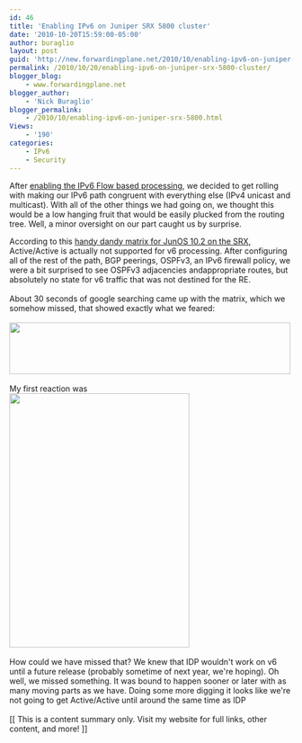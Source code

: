 ```yaml
---
id: 46
title: 'Enabling IPv6 on Juniper SRX 5800 cluster'
date: '2010-10-20T15:59:00-05:00'
author: buraglio
layout: post
guid: 'http://new.forwardingplane.net/2010/10/enabling-ipv6-on-juniper-srx-5800-cluster/'
permalink: /2010/10/20/enabling-ipv6-on-juniper-srx-5800-cluster/
blogger_blog:
    - www.forwardingplane.net
blogger_author:
    - 'Nick Buraglio'
blogger_permalink:
    - /2010/10/enabling-ipv6-on-juniper-srx-5800.html
Views:
    - '190'
categories:
    - IPv6
    - Security
---
```


After <a href="http://tech.buraglio.com/2010/09/srx-ipv6-flow-based-processing.html">enabling the IPv6 Flow based processing</a>, we decided to get rolling with making our IPv6 path congruent with everything else (IPv4 unicast and multicast).  With all of the other things we had going on, we thought this would be a low hanging fruit that would be easily plucked from the routing tree.  Well, a minor oversight on our part caught us by surprise.  <div>According to this <a href="http://www.juniper.net/techpubs/software/junos-security/junos-security10.2/junos-srx-jseries-support-reference/jd0e5522.html">handy dandy matrix for JunOS 10.2 on the SRX</a>, Active/Active is actually not supported for v6 processing. After configuring all of the rest of the path, BGP peerings, OSPFv3, an IPv6 firewall policy, we were a bit surprised to see OSPFv3 adjacencies andappropriate routes, but absolutely no state for v6 traffic that was not destined for the RE.</div><div><div><br /></div><div>About 30 seconds of google searching came up with the matrix, which we somehow missed, that showed exactly what we feared:</div><div><br /></div><div><img src="http://lh3.ggpht.com/_99YK8gwWGlQ/TL8UouI51lI/AAAAAAAAACM/7humintSX-I/s1152/Screen%20shot%202010-10-20%20at%2011.09.54%20AM.png" style="cursor:pointer; cursor:hand;width: 500px; height: 92px;" border="0" alt="" /></div><div><br /></div><div>My first reaction was</div><div><img src="http://www.popartuk.com/g/l/lgmp0163+homer-simpson-doh-the-simpsons-mini-poster.jpg" style="cursor:pointer; cursor:hand;width: 320px; height: 452px;" border="0" alt="" /></div><div><br /></div><div>How could we have missed that?  We knew that IDP wouldn't work on v6 until a future release (probably sometime of next year, we're hoping). Oh well, we missed something.  It was bound to happen sooner or later with as many moving parts as we have.  Doing some more digging it looks like we're not going to get Active/Active until around the same time as IDP  </div><div><br /></div></div><div>[[ This is a content summary only. Visit my website for full links, other content, and more! ]]</div>